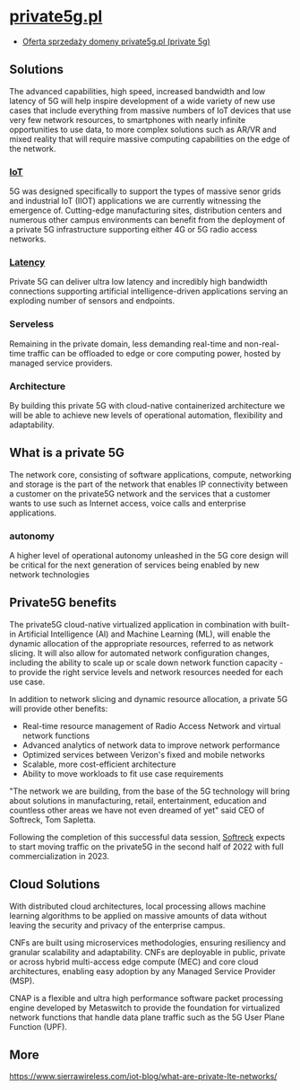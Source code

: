 
# [private5g.pl](https://private5g.pl)

+ [Oferta sprzedaży domeny private5g.pl (private 5g)](https://premium.pl/private5g.pl)


## Solutions

The advanced capabilities, high speed, increased bandwidth and low latency of 5G will help inspire development of a wide variety of new use cases that include everything from massive numbers of IoT devices that use very few network resources, to smartphones with nearly infinite opportunities to use data, to more complex solutions such as AR/VR and mixed reality that will require massive computing capabilities on the edge of the network. 


### [IoT](https://mikroautomatyka.pl)
5G was designed specifically to support the types of massive senor grids and industrial IoT (IIOT) applications we are currently witnessing the emergence of. 
Cutting-edge manufacturing sites, distribution centers and numerous other campus environments can benefit from the deployment of a private 5G infrastructure supporting either 4G or 5G radio access networks.

### [Latency](https://latency.pl)

Private 5G can deliver ultra low latency and incredibly high bandwidth connections supporting artificial intelligence-driven applications serving an exploding number of sensors and endpoints. 

### Serveless
Remaining in the private domain, less demanding real-time and non-real-time traffic can be offloaded to edge or core computing power, hosted by managed service providers.


### Architecture
By building this private 5G with cloud-native containerized architecture we will be able to achieve new levels of operational automation, flexibility and adaptability.


## What is a private 5G 

The network core, consisting of software applications, compute, networking and storage is the part of the network that enables IP connectivity between a customer on the private5G network and the services that a customer wants to use such as Internet access, voice calls and enterprise applications.

### autonomy
A higher level of operational autonomy unleashed in the 5G core design will be critical for the next generation of services being enabled by new network technologies

## Private5G benefits

The private5G cloud-native virtualized application in combination with built-in Artificial Intelligence (AI) and Machine Learning (ML), will enable the dynamic allocation of the appropriate resources, referred to as network slicing. 
It will also allow for automated network configuration changes, including the ability to scale up or scale down network function capacity - to provide the right service levels and network resources needed for each use case.

In addition to network slicing and dynamic resource allocation, a private 5G will provide other benefits:

+ Real-time resource management of Radio Access Network and virtual network functions
+ Advanced analytics of network data to improve network performance
+ Optimized services between Verizon's fixed and mobile networks
+ Scalable, more cost-efficient architecture
+ Ability to move workloads to fit use case requirements


"The network we are building, from the base of the 5G technology will bring about solutions in manufacturing, retail, entertainment, education and countless other areas we have not even dreamed of yet"
said CEO of Softreck, Tom Sapletta.
 
Following the completion of this successful data session, [Softreck](https://softreck.com) expects to start moving traffic on the private5G in the second half of 2022 with full commercialization in 2023.




## Cloud Solutions

With distributed cloud architectures, local processing allows machine learning algorithms to be applied on massive amounts of data without leaving the security and privacy of the enterprise campus. 

CNFs are built using microservices methodologies, ensuring resiliency and granular scalability and adaptability. CNFs are deployable in public, private or across hybrid multi-access edge compute (MEC) and core cloud architectures, enabling easy adoption by any Managed Service Provider (MSP).

CNAP is a flexible and ultra high performance software packet processing engine developed by Metaswitch to provide the foundation for virtualized network functions that handle data plane traffic such as the 5G User Plane Function (UPF).


## More

https://www.sierrawireless.com/iot-blog/what-are-private-lte-networks/

